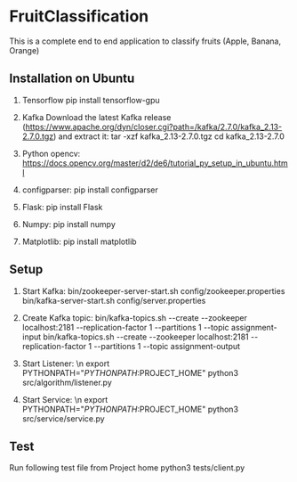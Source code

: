 # FruitClassification

This is a complete end to end application to classify fruits (Apple, Banana, Orange)

## Installation on Ubuntu

1. Tensorflow
pip install tensorflow-gpu

2. Kafka
Download the latest Kafka release (https://www.apache.org/dyn/closer.cgi?path=/kafka/2.7.0/kafka_2.13-2.7.0.tgz) and extract it:
tar -xzf kafka_2.13-2.7.0.tgz
cd kafka_2.13-2.7.0

3. Python opencv: 
https://docs.opencv.org/master/d2/de6/tutorial_py_setup_in_ubuntu.html

4. configparser: 
pip install configparser 

5. Flask: 
pip install Flask

6. Numpy: 
pip install numpy

7. Matplotlib: 
pip install matplotlib

## Setup

1. Start Kafka: 
bin/zookeeper-server-start.sh config/zookeeper.properties
bin/kafka-server-start.sh config/server.properties

2. Create Kafka topic: 
bin/kafka-topics.sh --create --zookeeper localhost:2181 --replication-factor 1 --partitions 1 --topic assignment-input
bin/kafka-topics.sh --create --zookeeper localhost:2181 --replication-factor 1 --partitions 1 --topic assignment-output

3. Start Listener: \n
export PYTHONPATH="${PYTHONPATH}:$PROJECT_HOME"
python3 src/algorithm/listener.py

4. Start Service: \n
export PYTHONPATH="${PYTHONPATH}:$PROJECT_HOME"
python3 src/service/service.py

## Test
Run following test file from Project home
python3 tests/client.py

